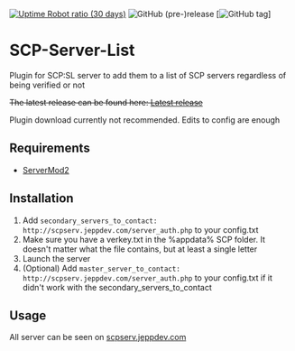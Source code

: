 [![Uptime Robot ratio (30 days)](https://img.shields.io/uptimerobot/ratio/m778918918-3e92c097147760ee39d02d36.svg)](https://stats.uptimerobot.com/M1oVZip6q)
![GitHub (pre-)release](https://img.shields.io/github/release/jeppevinkel/SCP-Server-List/all.svg)
[![GitHub tag](https://img.shields.io/github/tag/jeppevinkel/SCP-Server-List.svg)]

# SCP-Server-List
Plugin for SCP:SL server to add them to a list of SCP servers regardless of being verified or not

~~The latest release can be found here: [Latest release](https://github.com/jeppevinkel/SCP-Server-List/releases/latest)~~

Plugin download currently not recommended. Edits to config are enough

## Requirements
* [ServerMod2](https://github.com/Grover-c13/Smod2)

## Installation
1. Add `secondary_servers_to_contact: http://scpserv.jeppdev.com/server_auth.php` to your config.txt
2. Make sure you have a verkey.txt in the %appdata% SCP folder. It doesn't matter what the file contains, but at least a single letter
2. Launch the server
3. (Optional) Add `master_server_to_contact: http://scpserv.jeppdev.com/server_auth.php` to your config.txt if it didn't work with the secondary_servers_to_contact

## Usage
All server can be seen on [scpserv.jeppdev.com](https://scpserv.jeppdev.com/)
